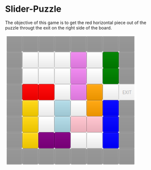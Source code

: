 # Slider-Puzzle

The objective of this game is to get the red horizontal piece out of the puzzle througt the exit on the right side of the board.



![Screenshot](SliderPuzzle.png)

